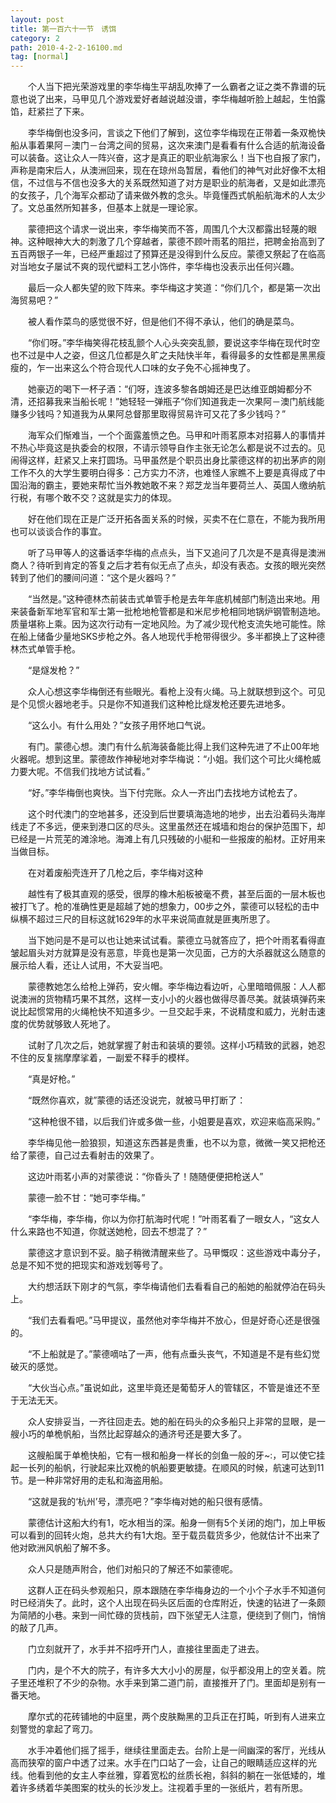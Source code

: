 ```yaml
---
layout: post
title: 第一百六十一节　诱饵
category: 2
path: 2010-4-2-2-16100.md
tag: [normal]
---
```


　　个人当下把光荣游戏里的李华梅生平胡乱吹捧了一么霸者之证之类不靠谱的玩意也说了出来，马甲见几个游戏爱好者越说越没谱，李华梅越听脸上越起，生怕露馅，赶紧拦了下来。

　　李华梅倒也没多问，言谈之下他们了解到，这位李华梅现在正带着一条双桅快船从事着果阿－澳门－台湾之间的贸易，这次来澳门是看看有什么合适的航海设备可以装备。这让众人一阵兴奋，这才是真正的职业航海家么！当下也自报了家门，声称是南宋后人，从澳洲回来，现在在琼州岛暂居，看他们的神气对此好像不太相信，不过信与不信也没多大的关系既然知道了对方是职业的航海者，又是如此漂亮的女孩子，几个海军众都动了请来做外教的念头。毕竟懂西式帆船航海术的人太少了。文总虽然所知甚多，但基本上就是一理论家。

　　蒙德把这个请求一说出来，李华梅笑而不答，周围几个大汉都露出轻蔑的眼神。这种眼神大大的刺激了几个穿越者，蒙德不顾叶雨茗的阻拦，把聘金抬高到了五百两银子一年，已经严重超过了预算还是没得到什么反应。蒙德又祭起了在临高对当地女子屡试不爽的现代塑料工艺小饰件，李华梅也没表示出任何兴趣。

　　最后一众人都失望的败下阵来。李华梅这才笑道：“你们几个，都是第一次出海贸易吧？”

　　被人看作菜鸟的感觉很不好，但是他们不得不承认，他们的确是菜鸟。

　　“你们呀。”李华梅笑得花枝乱颤个人心头突突乱颤，要说这李华梅在现代时空也不过是中人之姿，但这几位都是久旷之夫陆快半年，看得最多的女性都是黑黑瘦瘦的，乍一出来这么个符合现代人口味的女子免不心摇神曳了。

　　她豪迈的喝下一杯子酒：“们呀，连波多黎各朗姆还是巴达维亚朗姆都分不清，还招募我来当船长呢！”她轻轻一弹瓶子“你们知道我走一次果阿－澳门航线能赚多少钱吗？知道我为从果阿总督那里取得贸易许可又花了多少钱吗？”

　　海军众们惭难当，一个个面露羞愤之色。马甲和叶雨茗原本对招募人的事情并不热心毕竟这是执委会的权限，不请示领导自作主张无论怎么都是说不过去的。见闹得这样，赶紧又上来打圆场。马甲虽然是个职员出身比蒙德这样的初出茅庐的刚工作不久的大学生要明白得多：己方实力不济，也难怪人家瞧不上要是真得成了中国沿海的霸主，要她来帮忙当外教她敢不来？郑芝龙当年要荷兰人、英国人缴纳航行税，有哪个敢不交？这就是实力的体现。

　　好在他们现在正是广泛开拓各面关系的时候，买卖不在仁意在，不能为我所用也可以谈谈合作的事宜。

　　听了马甲等人的这番话李华梅的点点头，当下又追问了几次是不是真得是澳洲商人？待听到肯定的答复之后才若有似无点了点头，却没有表态。女孩的眼光突然转到了他们的腰间问道：“这个是火器吗？”

　　“当然是。”这种德林杰前装击式单管手枪是去年年底机械部门制造出来地。用来装备新军地军官和军士第一批枪地枪管都是和米尼步枪相同地锅炉钢管制造地。质量堪称上乘。因为这次行动有一定地风险。为了减少现代枪支流失地可能性。除在船上储备少量地SKS步枪之外。各人地现代手枪带得很少。多半都换上了这种德林杰式单管手枪。

　　“是燧发枪？”

　　众人心想这李华梅倒还有些眼光。看枪上没有火绳。马上就联想到这个。可见是个见惯火器地老手。只是你不知道我们这种枪比燧发枪还要先进地多。

　　“这么小。有什么用处？”女孩子用怀地口气说。

　　有门。蒙德心想。澳门有什么航海装备能比得上我们这种先进了不止00年地火器呢。想到这里。蒙德故作神秘地对李华梅说：“小姐。我们这个可比火绳枪威力要大呢。不信我们找地方试试看。”

　　“好。”李华梅倒也爽快。当下付完账。众人一齐出门去找地方试枪去了。

　　这个时代澳门的空地甚多，还没到后世要填海造地的地步，出去沿着码头海岸线走了不多远，便来到港口区的尽头。这里虽然还在城墙和炮台的保护范围下，却已经是一片荒芜的滩涂地。海滩上有几只残破的小艇和一些报废的船材。正好用来当做目标。

　　在对着废船壳连开了几枪之后，李华梅对这种

　　越性有了极其直观的感受，很厚的橡木船板被毫不费，甚至后面的一层木板也被打飞了。枪的准确性更是超越了她的想象力，00步之外，蒙德可以轻松的击中纵横不超过三尺的目标这就1629年的水平来说简直就是匪夷所思了。

　　当下她问是不是可以也让她来试试看。蒙德立马就答应了，把个叶雨茗看得直皱起眉头对方就算是没有恶意，毕竟也是第一次见面，己方的大杀器就这么随意的展示给人看，还让人试用，不大妥当吧。

　　蒙德教她怎么给枪上弹药，安火帽。李华梅边看边听，心里暗暗佩服：人人都说澳洲的货物精巧果不其然，这样一支小小的火器也做得尽善尽美。就装填弹药来说比起惯常用的火绳枪快不知道多少。一旦交起手来，不说精度和威力，光射击速度的优势就够致人死地了。

　　试射了几次之后，她就掌握了射击和装填的要领。这样小巧精致的武器，她忍不住的反复揣摩摩挲着，一副爱不释手的模样。

　　“真是好枪。”

　　“既然你喜欢，就”蒙德的话还没说完，就被马甲打断了：

　　“这种枪很不错，以后我们许或多做一些，小姐要是喜欢，欢迎来临高采购。”

　　李华梅见他一脸狼狈，知道这东西甚是贵重，也不以为意，微微一笑又把枪还给了蒙德，自己过去看射击的效果了。

　　这边叶雨茗小声的对蒙德说：“你昏头了！随随便便把枪送人”

　　蒙德一脸不甘：“她可李华梅。”

　　“李华梅，李华梅，你以为你打航海时代呢！”叶雨茗看了一眼女人，“这女人什么来路也不知道，你就送她枪，回去不想混了？”

　　蒙德这才意识到不妥。脑子稍微清醒来些了。马甲慨叹：这些游戏中毒分子，总是不知不觉的把现实和游戏划等号了。

　　大约想活跃下刚才的气氛，李华梅请他们去看看自己的船她的船就停泊在码头上。

　　“我们去看看吧。”马甲提议，虽然他对李华梅并不放心，但是好奇心还是很强的。

　　“不上船就是了。”蒙德嘀咕了一声，他有点垂头丧气，不知道是不是有些幻觉破灭的感觉。

　　“大伙当心点。”虽说如此，这里毕竟还是葡萄牙人的管辖区，不管是谁还不至于无法无天。

　　众人安排妥当，一齐往回走去。她的船在码头的众多船只上非常的显眼，是一艘小巧的单桅帆船，当然比起穿越众的通济号还是要大多了。

　　这艘船属于单桅快船，它有一根和船身一样长的剑鱼一般的牙~:，可以使它挂起一长列的船帆，行驶起来比双桅的帆船要更敏捷。在顺风的时候，航速可达到11节。是一种非常好用的走私和海盗用船。

　　“这就是我的‘杭州’号，漂亮吧？”李华梅对她的船只很有感情。

　　蒙德估计这船大约有1，吃水相当的深。船身一侧有5个关闭的炮门，加上甲板可以看到的回转火炮，总共大约有1大炮。至于载员载货多少，他就估计不出来了他对欧洲风帆船了解不多。

　　众人只是随声附合，他们对船只的了解还不如蒙德呢。

　　这群人正在码头参观船只，原本跟随在李华梅身边的一个小个子水手不知道何时已经消失了。此时，这个人出现在码头区后面的仓库附近，快速的钻进了一条颇为简陋的小巷。来到一间忙碌的货栈前，四下张望无人注意，便绕到了侧门，悄悄的敲了几声。

　　门立刻就开了，水手并不招呼开门人，直接往里面走了进去。

　　门内，是个不大的院子，有许多大大小小的房屋，似乎都没用上的空关着。院子里还堆积了不少的杂物。水手来到第二道门前，直接推开了门。里面却是别有一番天地。

　　摩尔式的花砖铺地的中庭里，两个皮肤黝黑的卫兵正在打盹，听到有人进来立刻警觉的拿起了弯刀。

　　水手冲着他们摇了摇手，继续往里面走去。台阶上是一间幽深的客厅，光线从高而狭窄的窗户中透了过来。水手在门口站了一会，让自己的眼睛适应这样的光线。他看到他的女主人李丝雅，穿着宽松的丝质长袍，斜斜的躺在一张低矮的，堆着许多绣着华美图案的枕头的长沙发上。注视着手里的一张纸片，若有所思。